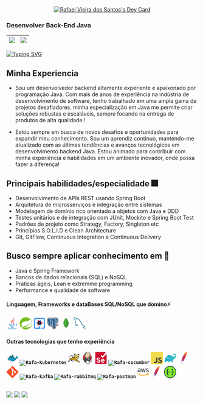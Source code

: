 <!-- ## Rafael Vieira -->
<div style="display: flex; justify-content: center;">
    <a href="https://app.daily.dev/rafaelvs">
        <img src="https://api.daily.dev/devcards/v2/cl2Pnr0VcHx7767hHJODL.png?r=3jt&type=wide" width="652" alt="Rafael Vieira dos Santos's Dev Card"/>
    </a>
</div>

### Desenvolver Back-End Java

<div style="display: inline">
  <a href="https://github.com/rafaelrok">
<!--     <p align="left"> <a href="https://github.com/ryo-ma/github-profile-trophy"><img src="https://github-profile-trophy.vercel.app/?username=rafaelrok" alt="rafaelrok" /></a> </p> -->
<!--     <img height="180em" src="https://github-readme-stats.vercel.app/api?username=rafaelrok&show_icons=true&theme=nord_dark"/> -->
<!--     <img height="180em" src="https://github-readme-stats.vercel.app/api/top-langs/?username=rafaelrok&layout=compact&langs_count=7&theme=nord_dark"/> -->

| ![](http://github-profile-summary-cards.vercel.app/api/cards/profile-details?username=rafaelrok&theme=nord_dark) | ![](https://github-readme-streak-stats.herokuapp.com/?user=rafaelrok&hide_border=true&date_format=M%20j%5B%2C%20Y%5D&background=2D3742&stroke=2D3742&ring=6bbbca&fire=6bbbca&currStreakNum=fff&sideNums=6bbbca&currStreakLabel=6bbbca&sideLabels=fff&dates=fff) |
|:----------------------------------------------------------------------------------------------------------------:|:---------------------------------------------------------------------------------------------------------------------------------------------------------------------------------------------------------------------------------------------------------------:|
</div>

 [![Typing SVG](https://readme-typing-svg.herokuapp.com?color=009208&size=33&center=true&vCenter=true&width=840&height=80&lines=Staying+focused+and+dedication;is+the+vision+for+a+bright+future)](https://git.io/typing-svg)

##

<div style="display: inline_block">
<h2>Minha Experiencia</h2>

* Sou um desenvolvedor backend altamente experiente e apaixonado por programação Java. Com mais de  anos de experiência na indústria de desenvolvimento de software, tenho trabalhado em uma ampla gama de projetos desafiadores. minha especialização em Java me permite criar soluções robustas e escaláveis, sempre focando na entrega de produtos de alta qualidade.!

* Estou sempre em busca de novos desafios e oportunidades para expandir meu conhecimento. Sou um aprendiz contínuo, mantendo-me atualizado com as últimas tendências e avanços tecnológicos em desenvolvimento backend Java. Estou animado para contribuir com minha experiência e habilidades em um ambiente inovador, onde possa fazer a diferença!

## Principais habilidades/especialidade :fireworks:

* Desenvolvimento de APIs REST usando Spring Boot
* Arquitetura de microsserviços e integração entre sistemas
* Modelagem de domínio rico orientado a objetos com Java e DDD
* Testes unitários e de integração com JUnit, Mockito e Spring Boot Test
* Padrões de projeto como Strategy, Factory, Singleton etc
* Princípios S.O.L.I.D e Clean Architecture
* Git, GitFlow, Continuous Integration e Continuous Delivery

## Busco sempre aplicar conhecimento em 💬

* Java e Spring Framework
* Bancos de dados relacionais (SQL) e NoSQL
* Práticas ágeis, Lean e extremme programming
* Performance e qualidade de software

<h4>Linguagem, Frameworks e dataBases SQL/NoSQL que domino⚡<h4>
  <code><img alt="Rafa-Java" height="32" src="https://raw.githubusercontent.com/devicons/devicon/master/icons/java/java-original.svg"></code>
  <code><img alt="Rafa-Spring" height="32" src="https://raw.githubusercontent.com/devicons/devicon/master/icons/spring/spring-original.svg"></code>
  <code><img alt="Rafa-Quarkus" height="32" src="https://raw.githubusercontent.com/devicons/devicon/master/icons/quarkus/quarkus-original.svg"></code>
  <code><img alt="Rafa-PostgreSql" height="32" src="https://raw.githubusercontent.com/devicons/devicon/master/icons/postgresql/postgresql-original.svg"></code>
  <code><img alt="Rafa-Mongodb" height="32" src="https://raw.githubusercontent.com/devicons/devicon/master/icons/mongodb/mongodb-original.svg"></code>
  <code><img alt="Rafa-mysql" height="32" src="https://raw.githubusercontent.com/devicons/devicon/master/icons/mysql/mysql-original.svg"></code>

<h4>Outras tecnologias que tenho experiência<h4>
<code><img alt="Rafa-Docker" height="32" src="https://raw.githubusercontent.com/devicons/devicon/master/icons/docker/docker-original.svg"></code>
<code><img alt="Rafa-Kubernetes" height="32" src="https://cdn.jsdelivr.net/gh/devicons/devicon/icons/kubernetes/kubernetes-plain.svg"></code>
<code><img alt="Rafa-tomcat" height="32" src="https://raw.githubusercontent.com/devicons/devicon/master/icons/tomcat/tomcat-original.svg"></code>
<code><img alt="Rafa-jenkins" height="32" src="https://raw.githubusercontent.com/devicons/devicon/master/icons/jenkins/jenkins-original.svg"></code>
<code><img alt="Rafa-Selenium" height="32" src="https://raw.githubusercontent.com/devicons/devicon/master/icons/selenium/selenium-original.svg"></code>
<code><img alt="Rafa-cucumber" height="32" src="https://cdn.jsdelivr.net/gh/devicons/devicon/icons/cucumber/cucumber-plain.svg"></code>
<code><img height="32" src="https://raw.githubusercontent.com/github/explore/80688e429a7d4ef2fca1e82350fe8e3517d3494d/topics/javascript/javascript.png" alt="Javascript"/></code>
<code><img height="32" src="https://raw.githubusercontent.com/github/explore/80688e429a7d4ef2fca1e82350fe8e3517d3494d/topics/gradle/gradle.png" alt="Gradle"/></code>
<code><img height="32" src="https://raw.githubusercontent.com/github/explore/80688e429a7d4ef2fca1e82350fe8e3517d3494d/topics/maven/maven.png" alt="Maven"/></code>
<code><img alt="Rafa-Git" height="32" src="https://raw.githubusercontent.com/devicons/devicon/master/icons/git/git-original.svg"></code>
<code><img alt="Rafa-kafka" height="32" src="https://www.vectorlogo.zone/logos/apache_kafka/apache_kafka-icon.svg"></code>
<code><img alt="Rafa-rabbitmq" height="32" src="https://www.vectorlogo.zone/logos/rabbitmq/rabbitmq-icon.svg"></code>
<code><img alt="Rafa-postman" height="32" src="https://www.vectorlogo.zone/logos/getpostman/getpostman-icon.svg"></code>
<code><img alt="Rafa-aws" height="32" src="https://raw.githubusercontent.com/devicons/devicon/master/icons/amazonwebservices/amazonwebservices-original-wordmark.svg"></code>
<code><img alt="Rafa-apache" height="32" src="https://raw.githubusercontent.com/devicons/devicon/master/icons/apache/apache-original.svg"></code>
<code><img alt="Rafa-intelij" height="32" src="https://raw.githubusercontent.com/devicons/devicon/master/icons/swagger/swagger-original.svg"></code>
<!--   <code><img alt="Rafa-Typescript" height="32" src="https://raw.githubusercontent.com/devicons/devicon/master/icons/typescript/typescript-original.svg"></code> -->
<!--   <code><img alt="Rafa-React" height="32" src="https://raw.githubusercontent.com/devicons/devicon/master/icons/react/react-original.svg"></code> -->
<!--   <code><img height="32" src="https://raw.githubusercontent.com/github/explore/80688e429a7d4ef2fca1e82350fe8e3517d3494d/topics/html/html.png" alt="HTML5"/></code> -->
<!--   <code><img height="32" src="https://raw.githubusercontent.com/github/explore/80688e429a7d4ef2fca1e82350fe8e3517d3494d/topics/css/css.png" alt="CSS"/></code> -->
<!--   <code><img alt="Rafa-intelij" height="32" src="https://raw.githubusercontent.com/devicons/devicon/master/icons/eclipse/eclipse-original.svg"></code> -->
<!--   <code><img alt="Rafa-intelij" height="32" src="https://raw.githubusercontent.com/devicons/devicon/master/icons/bootstrap/bootstrap-original.svg"></code> -->
<!--   <code><img alt="Rafa-intelij" height="32" src="https://raw.githubusercontent.com/devicons/devicon/master/icons/tailwindcss/tailwindcss-original.svg"></code> -->
<!--   <code><img alt="Rafa-intelij" height="32" src="https://raw.githubusercontent.com/devicons/devicon/master/icons/netlify/netlify-original.svg"></code> -->
<!--   <code><img alt="Rafa-intelij" height="32" src="https://raw.githubusercontent.com/devicons/devicon/master/icons/intellij/intellij-original.svg"></code> -->
<!--   <code><img alt="Rafa-intelij" height="32" src="https://raw.githubusercontent.com/devicons/devicon/master/icons/datagrip/datagrip-original.svg"></code> -->
<!--   <code><img alt="Rafa-intelij" height="32" src="https://raw.githubusercontent.com/devicons/devicon/master/icons/vscode/vscode-original.svg"></code> -->
<!--   <code><img alt="Rafa-redis" height="32" src="https://raw.githubusercontent.com/devicons/devicon/master/icons/redis/redis-original.svg"></code> -->
<!--   <code><img alt="Rafa-travis" height="32" src="https://cdn.jsdelivr.net/gh/devicons/devicon/icons/travis/travis-plain.svg"/></code> -->
<!--   <code><img alt="Rafa-Heroku" height="32" src="https://raw.githubusercontent.com/devicons/devicon/master/icons/heroku/heroku-original.svg"></code> -->
<!--   <code><img alt="Rafa-grafana" height="32" src="https://raw.githubusercontent.com/devicons/devicon/master/icons/grafana/grafana-original.svg"></code> -->
</div>

##
  <a href="https://discord.com/channels/@me" target="_blank"><img src="https://img.shields.io/badge/Discord-7289DA?style=for-the-badge&logo=discord&logoColor=white" target="_blank"></a> 
  <a href = "mailto:rafaelrok25@gmail.com"><img src="https://img.shields.io/badge/-Gmail-%23333?style=for-the-badge&logo=gmail&logoColor=white" target="_blank"></a>
  <a href="https://www.linkedin.com/in/rafael-vieira-dos-santos-7a1842201/" target="_blank"><img src="https://img.shields.io/badge/-LinkedIn-%230077B5?style=for-the-badge&logo=linkedin&logoColor=white" target="_blank"></a> 
</div>

